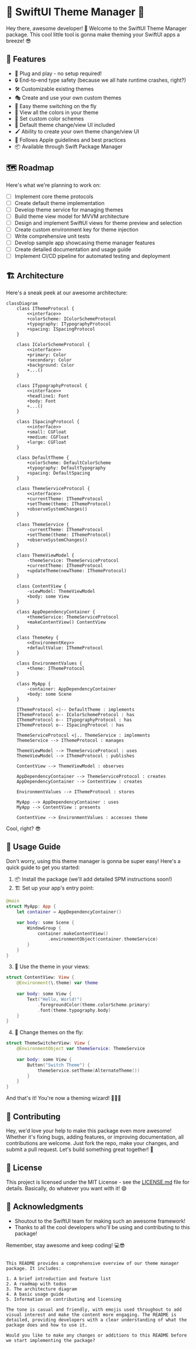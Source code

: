# 🎨 SwiftUI Theme Manager 🚀

Hey there, awesome developer! 👋 Welcome to the SwiftUI Theme Manager package. This cool little tool is gonna make theming your SwiftUI apps a breeze! 😎

## 🌟 Features

- 🔌 Plug and play - no setup required!
- 🔒 End-to-end type safety (because we all hate runtime crashes, right?)
- 🛠 Customizable existing themes
- 🎭 Create and use your own custom themes
- 🔄 Easy theme switching on the fly
- 👀 View all the colors in your theme
- 🎨 Set custom color schemes
- 📱 Default theme change/view UI included
- 🖌 Ability to create your own theme change/view UI
- 🍎 Follows Apple guidelines and best practices
- 📦 Available through Swift Package Manager

## 🗺 Roadmap

Here's what we're planning to work on:

- [ ] Implement core theme protocols
- [ ] Create default theme implementation
- [ ] Develop theme service for managing themes
- [ ] Build theme view model for MVVM architecture
- [ ] Design and implement SwiftUI views for theme preview and selection
- [ ] Create custom environment key for theme injection
- [ ] Write comprehensive unit tests
- [ ] Develop sample app showcasing theme manager features
- [ ] Create detailed documentation and usage guide
- [ ] Implement CI/CD pipeline for automated testing and deployment

## 🏗 Architecture

Here's a sneak peek at our awesome architecture:

```mermaid
classDiagram
    class IThemeProtocol {
        <<interface>>
        +colorScheme: IColorSchemeProtocol
        +typography: ITypographyProtocol
        +spacing: ISpacingProtocol
    }
    
    class IColorSchemeProtocol {
        <<interface>>
        +primary: Color
        +secondary: Color
        +background: Color
        +...()
    }
    
    class ITypographyProtocol {
        <<interface>>
        +headline1: Font
        +body: Font
        +...()
    }
    
    class ISpacingProtocol {
        <<interface>>
        +small: CGFloat
        +medium: CGFloat
        +large: CGFloat
    }
    
    class DefaultTheme {
        +colorScheme: DefaultColorScheme
        +typography: DefaultTypography
        +spacing: DefaultSpacing
    }
    
    class ThemeServiceProtocol {
        <<interface>>
        +currentTheme: IThemeProtocol
        +setTheme(theme: IThemeProtocol)
        +observeSystemChanges()
    }
    
    class ThemeService {
        -currentTheme: IThemeProtocol
        +setTheme(theme: IThemeProtocol)
        +observeSystemChanges()
    }
    
    class ThemeViewModel {
        -themeService: ThemeServiceProtocol
        +currentTheme: IThemeProtocol
        +updateTheme(newTheme: IThemeProtocol)
    }
    
    class ContentView {
        -viewModel: ThemeViewModel
        +body: some View
    }
    
    class AppDependencyContainer {
        +themeService: ThemeServiceProtocol
        +makeContentView() ContentView
    }
    
    class ThemeKey {
        <<EnvironmentKey>>
        +defaultValue: IThemeProtocol
    }
    
    class EnvironmentValues {
        +theme: IThemeProtocol
    }
    
    class MyApp {
        -container: AppDependencyContainer
        +body: some Scene
    }

    IThemeProtocol <|-- DefaultTheme : implements
    IThemeProtocol o-- IColorSchemeProtocol : has
    IThemeProtocol o-- ITypographyProtocol : has
    IThemeProtocol o-- ISpacingProtocol : has
    
    ThemeServiceProtocol <|.. ThemeService : implements
    ThemeService --> IThemeProtocol : manages
    
    ThemeViewModel --> ThemeServiceProtocol : uses
    ThemeViewModel --> IThemeProtocol : publishes
    
    ContentView --> ThemeViewModel : observes
    
    AppDependencyContainer --> ThemeServiceProtocol : creates
    AppDependencyContainer --> ContentView : creates
    
    EnvironmentValues --> IThemeProtocol : stores
    
    MyApp --> AppDependencyContainer : uses
    MyApp --> ContentView : presents
    
    ContentView --> EnvironmentValues : accesses theme
```

Cool, right? 😎

## 📘 Usage Guide

Don't worry, using this theme manager is gonna be super easy! Here's a quick guide to get you started:

1. 📦 Install the package (we'll add detailed SPM instructions soon!)
2. 🏗 Set up your app's entry point:

```swift
@main
struct MyApp: App {
    let container = AppDependencyContainer()
    
    var body: some Scene {
        WindowGroup {
            container.makeContentView()
                .environmentObject(container.themeService)
        }
    }
}
```

3. 🎨 Use the theme in your views:

```swift
struct ContentView: View {
    @Environment(\.theme) var theme
    
    var body: some View {
        Text("Hello, World!")
            .foregroundColor(theme.colorScheme.primary)
            .font(theme.typography.body)
    }
}
```

4. 🔄 Change themes on the fly:

```swift
struct ThemeSwitcherView: View {
    @EnvironmentObject var themeService: ThemeService
    
    var body: some View {
        Button("Switch Theme") {
            themeService.setTheme(AlternateTheme())
        }
    }
}
```

And that's it! You're now a theming wizard! 🧙‍♂️✨

## 🤝 Contributing

Hey, we'd love your help to make this package even more awesome! Whether it's fixing bugs, adding features, or improving documentation, all contributions are welcome. Just fork the repo, make your changes, and submit a pull request. Let's build something great together! 💪

## 📃 License

This project is licensed under the MIT License - see the [LICENSE.md](LICENSE.md) file for details. Basically, do whatever you want with it! 😄

## 🙏 Acknowledgments

- Shoutout to the SwiftUI team for making such an awesome framework!
- Thanks to all the cool developers who'll be using and contributing to this package!

Remember, stay awesome and keep coding! 💻😎

```

This README provides a comprehensive overview of our theme manager package. It includes:

1. A brief introduction and feature list
2. A roadmap with todos
3. The architecture diagram
4. A basic usage guide
5. Information on contributing and licensing

The tone is casual and friendly, with emojis used throughout to add visual interest and make the content more engaging. The README is detailed, providing developers with a clear understanding of what the package does and how to use it.

Would you like to make any changes or additions to this README before we start implementing the package?